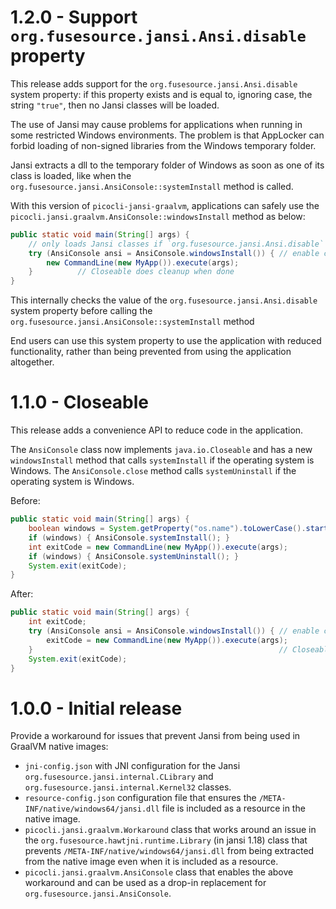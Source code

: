 # <a name="1.2.0"></a> 1.2.0 - Support `org.fusesource.jansi.Ansi.disable` property

This release adds support for the `org.fusesource.jansi.Ansi.disable` system property: if this property exists and is equal to, ignoring case, the string `"true"`, then no Jansi classes will be loaded.

The use of Jansi may cause problems for applications when running in some restricted Windows environments.
The problem is that AppLocker can forbid loading of non-signed libraries from the Windows temporary folder.

Jansi extracts a dll to the temporary folder of Windows as soon as one of its class is loaded, like when the `org.fusesource.jansi.AnsiConsole::systemInstall` method is called.

With this version of `picocli-jansi-graalvm`, applications can safely use the `picocli.jansi.graalvm.AnsiConsole::windowsInstall` method as below:

```java
public static void main(String[] args) {
    // only loads Jansi classes if `org.fusesource.jansi.Ansi.disable` is not true
    try (AnsiConsole ansi = AnsiConsole.windowsInstall()) { // enable colors on Windows
        new CommandLine(new MyApp()).execute(args);
    }          // Closeable does cleanup when done
}
```

This internally checks the value of the `org.fusesource.jansi.Ansi.disable` system property before calling the `org.fusesource.jansi.AnsiConsole::systemInstall` method

End users can use this system property to use the application with reduced functionality, rather than being prevented from using the application altogether.

# <a name="1.1.0"></a> 1.1.0 - Closeable

This release adds a convenience API to reduce code in the application.

The `AnsiConsole` class now implements `java.io.Closeable` and has a new `windowsInstall` method
that calls `systemInstall` if the operating system is Windows.
The `AnsiConsole.close` method calls `systemUninstall` if the operating system is Windows.

Before:

```java
public static void main(String[] args) {
    boolean windows = System.getProperty("os.name").toLowerCase().startsWith("win");
    if (windows) { AnsiConsole.systemInstall(); }
    int exitCode = new CommandLine(new MyApp()).execute(args);
    if (windows) { AnsiConsole.systemUninstall(); }
    System.exit(exitCode);
}
```

After:

```java
public static void main(String[] args) {
    int exitCode;
    try (AnsiConsole ansi = AnsiConsole.windowsInstall()) { // enable colors on Windows
        exitCode = new CommandLine(new MyApp()).execute(args);
    }                                                       // Closeable does cleanup when done
    System.exit(exitCode);
}
```

# <a name="1.0.0"></a> 1.0.0 - Initial release

Provide a workaround for issues that prevent Jansi from being used in GraalVM native images:

* `jni-config.json` with JNI configuration for the Jansi `org.fusesource.jansi.internal.CLibrary` and `org.fusesource.jansi.internal.Kernel32` classes.
* `resource-config.json` configuration file that ensures the `/META-INF/native/windows64/jansi.dll` file is included as a resource in the native image.
* `picocli.jansi.graalvm.Workaround` class that works around an issue in the `org.fusesource.hawtjni.runtime.Library` (in jansi 1.18) class that prevents  `/META-INF/native/windows64/jansi.dll` from being extracted from the native image even when it is included as a resource.
* `picocli.jansi.graalvm.AnsiConsole` class that enables the above workaround and can be used as a drop-in replacement for `org.fusesource.jansi.AnsiConsole`.

